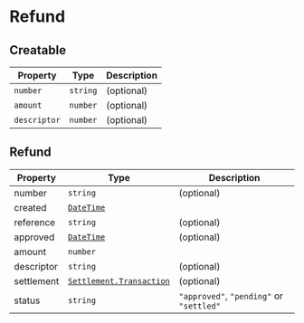 # Refund
## Creatable

| Property     | Type     | Description |
|--------------|----------|-------------|
| `number`     | `string` | (optional)  |
| `amount`     | `number` | (optional)  |
| `descriptor` | `number` | (optional)  |


## Refund

| Property   | Type                                                            | Description                              |
|------------|-----------------------------------------------------------------|------------------------------------------|
| number     | `string`                                                        | (optional)                               |
| created    | [`DateTime`](./other.html#datetime)                             |                                          |
| reference  | `string`                                                        | (optional)                               |
| approved   | [`DateTime`](./other.html#datetime)                             | (optional)                               |
| amount     | `number`                                                        |                                          |
| descriptor | `string`                                                        | (optional)                               |
| settlement | [`Settlement.Transaction`](./other.html#settlement-transaction) | (optional)                               |
| status     | `string`                                                        | `"approved"`, `"pending"` or `"settled"` |
